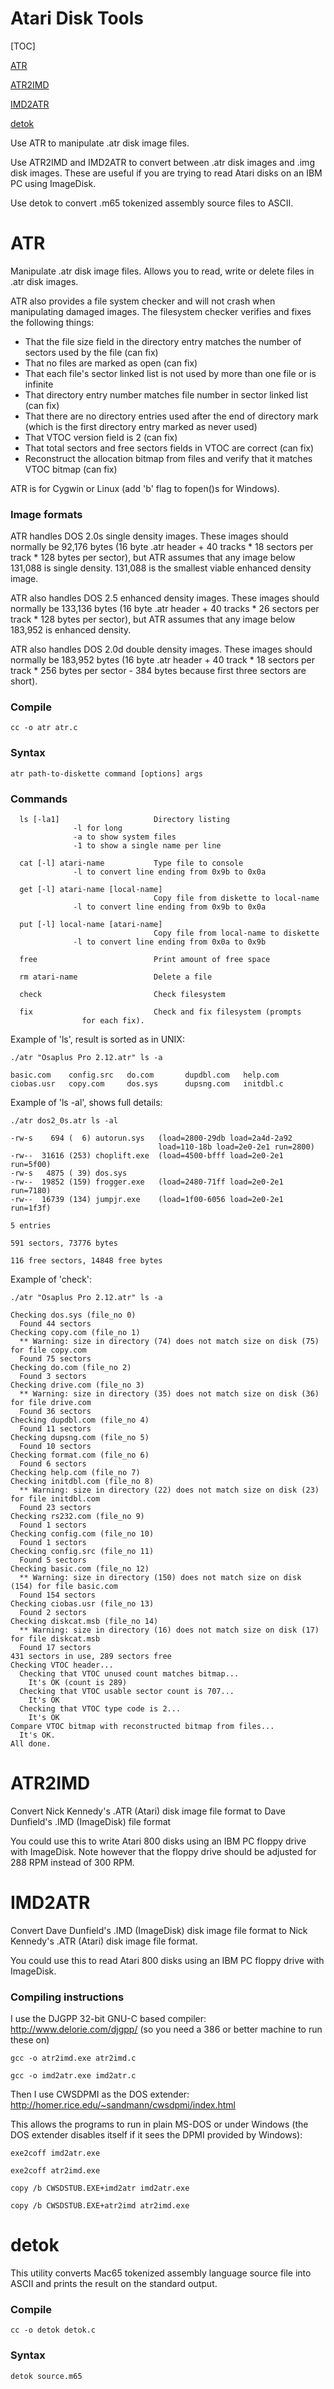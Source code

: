 # Atari Disk Tools

[TOC]

[ATR](#atr)

[ATR2IMD](#atr2imd)

[IMD2ATR](#imd2atr)

[detok](#detok)

Use ATR to manipulate .atr disk image files.

Use ATR2IMD and IMD2ATR to convert between .atr disk images and .img disk
images.  These are useful if you are trying to read Atari disks on an IBM PC
using ImageDisk.

Use detok to convert .m65 tokenized assembly source files to ASCII.

# ATR

Manipulate .atr disk image files.  Allows you to read, write or
delete files in .atr disk images.

ATR also provides a file system checker and will not crash when manipulating
damaged images.  The filesystem checker verifies and fixes the following
things:

* That the file size field in the directory entry matches the number of sectors used by the file (can fix)
* That no files are marked as open (can fix)
* That each file's sector linked list is not used by more than one file or is infinite
* That directory entry number matches file number in sector linked list (can fix)
* That there are no directory entries used after the end of directory mark (which is the first directory entry marked as never used)
* That VTOC version field is 2 (can fix)
* That total sectors and free sectors fields in VTOC are correct (can fix)
* Reconstruct the allocation bitmap from files and verify that it matches VTOC bitmap (can fix)

ATR is for Cygwin or Linux (add 'b' flag to fopen()s for Windows).

### Image formats

ATR handles DOS 2.0s single density images.  These images should normally be
92,176 bytes (16 byte .atr header + 40 tracks * 18 sectors per track * 128
bytes per sector), but ATR assumes that any image below 131,088 is single
density.  131,088 is the smallest viable enhanced density image.

ATR also handles DOS 2.5 enhanced density images.  These images should
normally be 133,136 bytes (16 byte .atr header + 40 tracks * 26 sectors per
track * 128 bytes per sector), but ATR assumes that any image below 183,952
is enhanced density.

ATR also handles DOS 2.0d double density images.  These images should
normally be 183,952 bytes (16 byte .atr header + 40 track * 18 sectors per
track * 256 bytes per sector - 384 bytes because first three sectors are
short).

### Compile

	cc -o atr atr.c

### Syntax

	atr path-to-diskette command [options] args

### Commands

      ls [-la1]                     Directory listing
                  -l for long
                  -a to show system files
                  -1 to show a single name per line

      cat [-l] atari-name           Type file to console
                  -l to convert line ending from 0x9b to 0x0a

      get [-l] atari-name [local-name]
                                    Copy file from diskette to local-name
                  -l to convert line ending from 0x9b to 0x0a

      put [-l] local-name [atari-name]
                                    Copy file from local-name to diskette
                  -l to convert line ending from 0x0a to 0x9b

      free                          Print amount of free space

      rm atari-name                 Delete a file

      check                         Check filesystem

      fix                           Check and fix filesystem (prompts
				    for each fix).


Example of 'ls', result is sorted as in UNIX:

	./atr "Osaplus Pro 2.12.atr" ls -a

	basic.com    config.src   do.com       dupdbl.com   help.com                  
	ciobas.usr   copy.com     dos.sys      dupsng.com   initdbl.c

Example of 'ls -al', shows full details:

	./atr dos2_0s.atr ls -al

	-rw-s    694 (  6) autorun.sys   (load=2800-29db load=2a4d-2a92 
	                                 load=110-18b load=2e0-2e1 run=2800)
	-rw--  31616 (253) choplift.exe  (load=4500-bfff load=2e0-2e1 run=5f00)
	-rw-s   4875 ( 39) dos.sys      
	-rw--  19852 (159) frogger.exe   (load=2480-71ff load=2e0-2e1 run=7180)
	-rw--  16739 (134) jumpjr.exe    (load=1f00-6056 load=2e0-2e1 run=1f3f)

	5 entries

	591 sectors, 73776 bytes

	116 free sectors, 14848 free bytes

Example of 'check':

	./atr "Osaplus Pro 2.12.atr" ls -a

	Checking dos.sys (file_no 0)
	  Found 44 sectors
	Checking copy.com (file_no 1)
	  ** Warning: size in directory (74) does not match size on disk (75) for file copy.com
	  Found 75 sectors
	Checking do.com (file_no 2)
	  Found 3 sectors
	Checking drive.com (file_no 3)
	  ** Warning: size in directory (35) does not match size on disk (36) for file drive.com
	  Found 36 sectors
	Checking dupdbl.com (file_no 4)
	  Found 11 sectors
	Checking dupsng.com (file_no 5)
	  Found 10 sectors
	Checking format.com (file_no 6)
	  Found 6 sectors
	Checking help.com (file_no 7)
	Checking initdbl.com (file_no 8)
	  ** Warning: size in directory (22) does not match size on disk (23) for file initdbl.com
	  Found 23 sectors
	Checking rs232.com (file_no 9)
	  Found 1 sectors
	Checking config.com (file_no 10)
	  Found 1 sectors
	Checking config.src (file_no 11)
	  Found 5 sectors
	Checking basic.com (file_no 12)
	  ** Warning: size in directory (150) does not match size on disk (154) for file basic.com
	  Found 154 sectors
	Checking ciobas.usr (file_no 13)
	  Found 2 sectors
	Checking diskcat.msb (file_no 14)
	  ** Warning: size in directory (16) does not match size on disk (17) for file diskcat.msb
	  Found 17 sectors
	431 sectors in use, 289 sectors free
	Checking VTOC header...
	  Checking that VTOC unused count matches bitmap...
	    It's OK (count is 289)
	  Checking that VTOC usable sector count is 707...
	    It's OK
	  Checking that VTOC type code is 2...
	    It's OK
	Compare VTOC bitmap with reconstructed bitmap from files...
	  It's OK.
	All done.

# ATR2IMD

Convert Nick Kennedy's .ATR (Atari) disk image file format to
Dave Dunfield's .IMD (ImageDisk) file format

You could use this to write Atari 800 disks using an IBM PC floppy
drive with ImageDisk.  Note however that the floppy drive should be adjusted
for 288 RPM instead of 300 RPM.

# IMD2ATR

Convert Dave Dunfield's .IMD (ImageDisk) disk image file format to Nick
Kennedy's .ATR (Atari) disk image file format.

You could use this to read Atari 800 disks using an IBM PC floppy
drive with ImageDisk.

### Compiling instructions

I use the DJGPP 32-bit GNU-C based compiler: http://www.delorie.com/djgpp/
(so you need a 386 or better machine to run these on)

	gcc -o atr2imd.exe atr2imd.c

	gcc -o imd2atr.exe imd2atr.c

Then I use CWSDPMI as the DOS extender: http://homer.rice.edu/~sandmann/cwsdpmi/index.html

This allows the programs to run in plain MS-DOS or under Windows (the DOS
extender disables itself if it sees the DPMI provided by Windows):

	exe2coff imd2atr.exe

	exe2coff atr2imd.exe

	copy /b CWSDSTUB.EXE+imd2atr imd2atr.exe

	copy /b CWSDSTUB.EXE+atr2imd atr2imd.exe

# detok

This utility converts Mac65 tokenized assembly language source file into
ASCII and prints the result on the standard output.


### Compile

	cc -o detok detok.c

### Syntax

	detok source.m65

